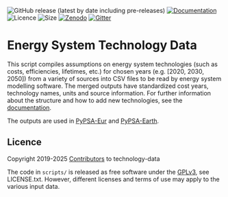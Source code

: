 <!--
SPDX-FileCopyrightText: Contributors to technology-data <https://github.com/pypsa/technology-data>
SPDX-License-Identifier: GPL-3.0-only
-->

![GitHub release (latest by date including pre-releases)](https://img.shields.io/github/v/release/pypsa/technology-data?include_prereleases)
[![Documentation](https://readthedocs.org/projects/technology-data/badge/?version=latest)](https://technology-data.readthedocs.io/en/latest/?badge=latest)
![Licence](https://img.shields.io/github/license/pypsa/technology-data)
![Size](https://img.shields.io/github/repo-size/pypsa/technology-data)
[![Zenodo](https://zenodo.org/badge/DOI/10.5281/zenodo.3994163.svg)](https://doi.org/10.5281/zenodo.3994163)
[![Gitter](https://badges.gitter.im/PyPSA/community.svg)](https://gitter.im/PyPSA/community?utm_source=badge&utm_medium=badge&utm_campaign=pr-badge)


# Energy System Technology Data

This script compiles assumptions on energy system technologies (such
as costs, efficiencies, lifetimes, etc.)  for chosen years
(e.g. [2020, 2030, 2050]) from a variety of sources into CSV files to
be read by energy system modelling software. The merged outputs have
standardized cost years, technology names, units and source information. For further information about the structure and how to add new technologies, see the [documentation](https://technology-data.readthedocs.io/en/latest/).


The outputs are used in
[PyPSA-Eur](https://github.com/PyPSA/pypsa-eur) and [PyPSA-Earth](https://github.com/pypsa-meets-earth/pypsa-earth).


## Licence

Copyright 2019-2025 [Contributors](https://github.com/PyPSA/technology-data/graphs/contributors) to technology-data

The code in `scripts/` is released as free software under the
[GPLv3](http://www.gnu.org/licenses/gpl-3.0.en.html), see LICENSE.txt.
However, different licenses and terms of use may apply to the various
input data.
